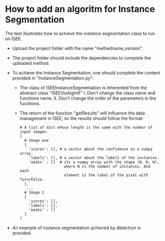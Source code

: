 # How to add an algoritm for Instance Segmentation

The text illustrates how to achieve the instance segmentation class to run on ISEE.

* Upload the project folder with the name "methedname_version".
* The project folder should include the dependencies to complete the uploaded method.
* To achieve the Instance Segmentation, one should complete the content provided in "InstanceSegmentation.py":
  + The class of ISEEInstanceSegmentation is inherented from the abstract class "ISEEVisAlgIntf"
      I.  Don't change the class name and functions name.
      II. Don't change the order of the parameters in the fucntions.
  + The return of the function "getResults" will influence the data management in ISEE, so the results should follow the format:


    ```
    # A list of dict whose length is the same with the number of input images.
    [
      # Image one
      {
        'scores': [], # a vector about the confidence as a numpy array.
        'labels': [], # a vector about the labels of the instances.
        'masks' : []  # its a numpy array with the shape (N, H, W), 
                        where N is the number of instances. And each
                        element is the label of the pixel with Ture/False.
      },
      ...,
      # Image I
      {
        'scores': [],
        'labels': [],
        'masks' : []
      }
    ]
    ```

* An example of instance segmentation achieved by detectron is provided.
